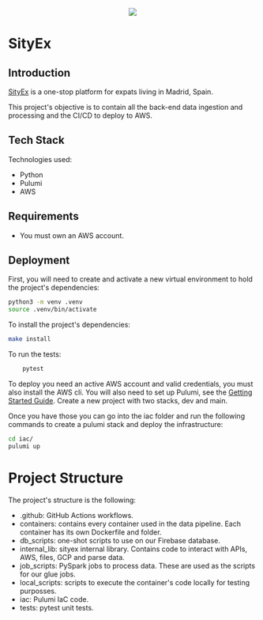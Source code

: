 <p align="center">
<img src="https://d1dshnpqadx0e7.cloudfront.net/images/logos/big_logo_blue.png">
</p>

# SityEx

## Introduction

[SityEx](https://sityex.com) is a one-stop platform for expats living in Madrid, Spain.

This project's objective is to contain all the back-end data ingestion and processing and the CI/CD to deploy to AWS.

## Tech Stack

Technologies used: 
- Python
- Pulumi
- AWS

## Requirements

- You must own an AWS account.

## Deployment

First, you will need to create and activate a new virtual environment to hold the project's dependencies:

```bash
python3 -m venv .venv
source .venv/bin/activate
```

To install the project's dependencies:

```bash
make install
```


To run the tests:

```bash
    pytest
```

To deploy you need an active AWS account and valid credentials, you must also install the AWS cli. You will also need to set up Pulumi, see the [Getting Started Guide](https://www.pulumi.com/docs/clouds/aws/get-started/). Create a new project with two stacks, dev and main.


Once you have those you can go into the iac folder and run the following commands to create a pulumi stack and deploy the infrastructure:

```bash
cd iac/
pulumi up
```


# Project Structure

The project's structure is the following:

- .github: GitHub Actions workflows. 
- containers: contains every container used in the data pipeline. Each container has its own Dockerfile and folder.
- db_scripts: one-shot scripts to use on our Firebase database.
- internal_lib: sityex internal library. Contains code to interact with APIs, AWS, files, GCP and parse data.
- job_scripts: PySpark jobs to process data. These are used as the scripts for our glue jobs.
- local_scripts: scripts to execute the container's code locally for testing purposses.
- iac: Pulumi IaC code.
- tests: pytest unit tests.
